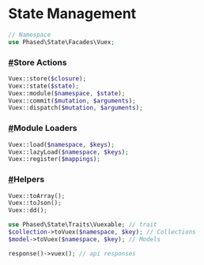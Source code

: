 # State Management

```php
// Namespace
use Phased\State\Facades\Vuex;
```

### [#](#store-actions)Store Actions
```php
Vuex::store($closure);
Vuex::state($state);
Vuex::module($namespace, $state);
Vuex::commit($mutation, $arguments);
Vuex::dispatch($mutation, $arguments);
```

### [#](#module-loaders)Module Loaders
```php
Vuex::load($namespace, $keys);
Vuex::lazyLoad($namespace, $keys);
Vuex::register($mappings);
```

### [#](#helpers)Helpers
```php
Vuex::toArray();
Vuex::toJson();
Vuex::dd();

use Phased\State\Traits\Vuexable; // trait
$collection->toVuex($namespace, $key); // Collections
$model->toVuex($namespace, $key); // Models

response()->vuex(); // api responses
```
